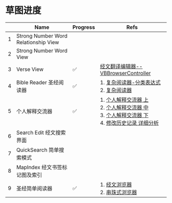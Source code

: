 # 草图进度

|      | Name                                 | Progress | Refs                                                         |
| ---- | ------------------------------------ | -------- | ------------------------------------------------------------ |
| 1    | Strong Number Word Relationship View |          |                                                              |
| 2    | Strong Number Word View              |          |                                                              |
| 3    | Verse View                           | ✅        | [经文翻译编辑器--VBBrowserController](https://github.com/ChenLin-Wang/Bible-Study-Map-VBBrowserController) |
| 4    | Bible Reader 圣经阅读器              | ✅        | 1. [复杂阅读器-分类表达式](https://github.com/ChenLin-Wang/Bible-Study-Map/blob/CLWang/Diagrams/%E8%8D%89%E5%9B%BE/6.%20%E5%A4%8D%E6%9D%82%E9%98%85%E8%AF%BB%E5%99%A8%20%E5%88%86%E7%B1%BB%E8%A1%A8%E8%BE%BE%E5%BC%8F.png?raw=true)<br>2. [复杂阅读器](https://github.com/ChenLin-Wang/Bible-Study-Map/blob/CLWang/Diagrams/%E8%8D%89%E5%9B%BE/7.%20%E5%A4%8D%E6%9D%82%E9%98%85%E8%AF%BB%E5%99%A8%20%E8%8D%89%E5%9B%BE.png?raw=true) |
| 5    | 个人解释交流器                       | ✅        | 1. [个人解释交流器 上](https://github.com/ChenLin-Wang/Bible-Study-Map/blob/CLWang/Diagrams/%E8%8D%89%E5%9B%BE/3.%20%E4%B8%AA%E4%BA%BA%E8%A7%A3%E9%87%8A%E4%BA%A4%E6%B5%81%E5%99%A8%20%E4%B8%8A.png?raw=true)<br/>2. [个人解释交流器 中](https://github.com/ChenLin-Wang/Bible-Study-Map/blob/CLWang/Diagrams/%E8%8D%89%E5%9B%BE/4.%20%E4%B8%AA%E4%BA%BA%E8%A7%A3%E9%87%8A%E4%BA%A4%E6%B5%81%E5%99%A8%20%E4%B8%AD.png?raw=true)<br/>3. [个人解释交流器 下](https://github.com/ChenLin-Wang/Bible-Study-Map/blob/CLWang/Diagrams/%E8%8D%89%E5%9B%BE/5.%20%E4%B8%AA%E4%BA%BA%E8%A7%A3%E9%87%8A%E4%BA%A4%E6%B5%81%E5%99%A8%20%E4%B8%8B.png?raw=true)<br>4. [修改历史记录 详细分析](https://github.com/ChenLin-Wang/Bible-Study-Map/blob/CLWang/Diagrams/%E8%8D%89%E5%9B%BE/3.1%20%E4%BF%AE%E6%94%B9%E5%8E%86%E5%8F%B2%E8%AE%B0%E5%BD%95%20%E8%AF%A6%E7%BB%86%E5%88%86%E6%9E%90.png?raw=true) |
| 6    | Search Edit 经文搜索界面             |          |                                                              |
| 7    | QuickSearch 简单搜索模式             |          |                                                              |
| 8    | MapIndex 经文书签标记图及索引        |          |                                                              |
| 9    | 圣经简单阅读器                       | ✅        | 1. [经文浏览器](https://github.com/ChenLin-Wang/Bible-Study-Map/blob/CLWang/Diagrams/%E8%8D%89%E5%9B%BE/1.%20%E7%BB%8F%E6%96%87%E6%B5%8F%E8%A7%88%E5%99%A8%20%E8%8D%89%E5%9B%BE.png?raw=true)<br>2. [串珠式浏览器](https://github.com/ChenLin-Wang/Bible-Study-Map/blob/CLWang/Diagrams/%E8%8D%89%E5%9B%BE/2.%20%E4%B8%B2%E7%8F%A0%E5%BC%8F%E6%B5%8F%E8%A7%88%E5%99%A8%20%E8%8D%89%E5%9B%BE.png?raw=true) |

### 